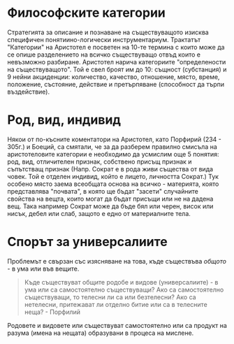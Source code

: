 # Философските категории
Стратегията за описание и познаване на съществуващото изисква специфичен понятиино-логически инструментариум. Трактатът "Категории" на Аристотел е посветен на 10-те термина с които може да се опише разделението на всичко съществуващо отвъд които е невъзможно разбиране. Аристотел нарича категориите "определености на съществуващото". Той е свел броят им до 10: същност (субстанция) и 9 нейни акциденции: количество, качество, отношение, място, време, положение, състояние, действие и претърпяване (способност да търпи въздействие).

# Род, вид, индивид
Някои от по-късните коментатори на Аристотел, като Порфирий (234 - 305г.) и Боеций, са смятали, че за да разберем правилно смисъла на аристотеловите категории е необходимо да усмислим още 5 понятия: род, вид, отличителен признак, собствено присъщ признак и съпътстващ признак (Напр. Сократ е в рода живи същества от вида човек. Той е отделен индивид, който е лицето, личността Сократ.) Тук особено място заема всеобщата основа на всичко - материята, която представлява "почвата", в която ще бъдат "засети" случайните свойства на вещта, които могат да бъдат присъщи или не на дадена вещ. Така например Сократ може да бъде бял или черен, висок или нисък, дебел или слаб, защото е едно от материалните тела.

# Спорът за универсалиите
Проблемът е свързан със изясняване на това, къде съществъва *общото* - в ума или във вещите.
> Къде съществуват общите родобе и видове (универсалиите) - в ума или са самостоятелно съществуващи? Ако са самостоятелно съществуващи, то телесни ли са или безтелесни? Ако са нетелесни, притежават ли отделно битие или са в телесните неща? - Порфилий

Родовете и видовете или съществуват самостоятелно или са продукт на разума (имена на нещата) образувани в процеса на мислене.